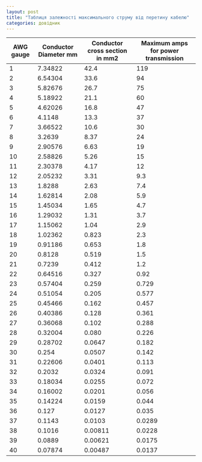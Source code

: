 ```yaml
---
layout: post
title: "Таблиця залежності максимального струму від перетину кабелю"
categories: довідник
---
```


| AWG gauge | Conductor Diameter mm | Conductor cross section in mm2 | Maximum amps for power transmission |
|-----------|-----------------------|--------------------------------|-------------------------------------|
| 1         | 7.34822               | 42.4                           | 119                                 |
| 2         | 6.54304               | 33.6                           | 94                                  |
| 3         | 5.82676               | 26.7                           | 75                                  |
| 4         | 5.18922               | 21.1                           | 60                                  |
| 5         | 4.62026               | 16.8                           | 47                                  |
| 6         | 4.1148                | 13.3                           | 37                                  |
| 7         | 3.66522               | 10.6                           | 30                                  |
| 8         | 3.2639                | 8.37                           | 24                                  |
| 9         | 2.90576               | 6.63                           | 19                                  |
| 10        | 2.58826               | 5.26                           | 15                                  |
| 11        | 2.30378               | 4.17                           | 12                                  |
| 12        | 2.05232               | 3.31                           | 9.3                                 |
| 13        | 1.8288                | 2.63                           | 7.4                                 |
| 14        | 1.62814               | 2.08                           | 5.9                                 |
| 15        | 1.45034               | 1.65                           | 4.7                                 |
| 16        | 1.29032               | 1.31                           | 3.7                                 |
| 17        | 1.15062               | 1.04                           | 2.9                                 |
| 18        | 1.02362               | 0.823                          | 2.3                                 |
| 19        | 0.91186               | 0.653                          | 1.8                                 |
| 20        | 0.8128                | 0.519                          | 1.5                                 |
| 21        | 0.7239                | 0.412                          | 1.2                                 |
| 22        | 0.64516               | 0.327                          | 0.92                                |
| 23        | 0.57404               | 0.259                          | 0.729                               |
| 24        | 0.51054               | 0.205                          | 0.577                               |
| 25        | 0.45466               | 0.162                          | 0.457                               |
| 26        | 0.40386               | 0.128                          | 0.361                               |
| 27        | 0.36068               | 0.102                          | 0.288                               |
| 28        | 0.32004               | 0.080                          | 0.226                               |
| 29        | 0.28702               | 0.0647                         | 0.182                               |
| 30        | 0.254                 | 0.0507                         | 0.142                               |
| 31        | 0.22606               | 0.0401                         | 0.113                               |
| 32        | 0.2032                | 0.0324                         | 0.091                               |
| 33        | 0.18034               | 0.0255                         | 0.072                               |
| 34        | 0.16002               | 0.0201                         | 0.056                               |
| 35        | 0.14224               | 0.0159                         | 0.044                               |
| 36        | 0.127                 | 0.0127                         | 0.035                               |
| 37        | 0.1143                | 0.0103                         | 0.0289                              |
| 38        | 0.1016                | 0.00811                        | 0.0228                              |
| 39        | 0.0889                | 0.00621                        | 0.0175                              |
| 40        | 0.07874               | 0.00487                        | 0.0137                              |
